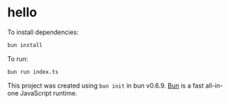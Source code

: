 # hello

To install dependencies:

```bash
bun install
```

To run:

```bash
bun run index.ts
```

This project was created using `bun init` in bun v0.6.9. [Bun](https://bun.sh) is a fast all-in-one JavaScript runtime.
